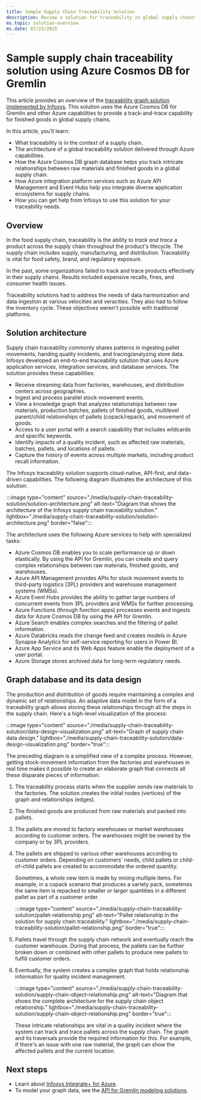 ```yaml
---
title: Sample Supply Chain Traceability Solution
description: Review a solution for traceability in global supply chains track-and-trace capability in graph form for finished goods using Azure Cosmos DB for Gremlin and other Azure services.
ms.topic: solution-overview
ms.date: 07/23/2025
---
```


# Sample supply chain traceability solution using Azure Cosmos DB for Gremlin

This article provides an overview of the [traceability graph solution implemented by Infosys](https://azuremarketplace.microsoft.com/marketplace/apps/infosysltd.infosys-traceability-knowledge-graph?tab=Overview). This solution uses the Azure Cosmos DB for Gremlin and other Azure capabilities to provide a track-and-trace capability for finished goods in global supply chains.

In this article, you'll learn:

* What traceability is in the context of a supply chain.
* The architecture of a global traceability solution delivered through Azure capabilities.  
* How the Azure Cosmos DB graph database helps you track intricate relationships between raw materials and finished goods in a global supply chain.
* How Azure integration platform services such as Azure API Management and Event Hubs help you integrate diverse application ecosystems for supply chains.
* How you can get help from Infosys to use this solution for your traceability needs.

## Overview

In the food supply chain, traceability is the ability to *track and trace* a product across the supply chain throughout the product's lifecycle. The supply chain includes supply, manufacturing, and distribution. Traceability is vital for food safety, brand, and regulatory exposure. 

In the past, some organizations failed to track and trace products effectively in their supply chains. Results included expensive recalls, fines, and consumer health issues. 

Traceability solutions had to address the needs of data harmonization and data ingestion at various velocities and veracities. They also had to follow the inventory cycle. These objectives weren't possible with traditional platforms.

## Solution architecture

Supply chain traceability commonly shares patterns in ingesting pallet movements, handing quality incidents, and tracing/analyzing store data. Infosys developed an end-to-end traceability solution that uses Azure application services, integration services, and database services. The solution provides these capabilities:

* Receive streaming data from factories, warehouses, and distribution centers across geographies.
* Ingest and process parallel stock-movement events.
* View a knowledge graph that analyzes relationships between raw materials, production batches, pallets of finished goods, multilevel parent/child relationships of pallets (copack/repack), and movement of goods.
* Access to a user portal with a search capability that includes wildcards and specific keywords.
* Identify impacts of a quality incident, such as affected raw materials, batches, pallets, and locations of pallets.
* Capture the history of events across multiple markets, including product recall information.

The Infosys traceability solution supports cloud-native, API-first, and data-driven capabilities. The following diagram illustrates the architecture of this solution:

:::image type="content" source="./media/supply-chain-traceability-solution/solution-architecture.png" alt-text="Diagram that shows the architecture of the Infosys supply chain traceability solution." lightbox="./media/supply-chain-traceability-solution/solution-architecture.png" border="false":::

The architecture uses the following Azure services to help with specialized tasks:

* Azure Cosmos DB enables you to scale performance up or down elastically. By using the API for Gremlin, you can create and query complex relationships between raw materials, finished goods, and warehouses.
* Azure API Management provides APIs for stock movement events to third-party logistics (3PL) providers and warehouse management systems (WMSs).  
* Azure Event Hubs provides the ability to gather large numbers of concurrent events from 3PL providers and WMSs for further processing.
* Azure Functions (through function apps) processes events and ingests data for Azure Cosmos DB by using the API for Gremlin.
* Azure Search enables complex searches and the filtering of pallet information.
* Azure Databricks reads the change feed and creates models in Azure Synapse Analytics for self-service reporting for users in Power BI.
* Azure App Service and its Web Apps feature enable the deployment of a user portal.
* Azure Storage stores archived data for long-term regulatory needs.

## Graph database and its data design

The production and distribution of goods require maintaining a complex and dynamic set of relationships. An adaptive data model in the form of a traceability graph allows storing these relationships through all the steps in the supply chain. Here's a high-level visualization of the process:

:::image type="content" source="./media/supply-chain-traceability-solution/data-design-visualization.png" alt-text="Graph of supply chain data design." lightbox="./media/supply-chain-traceability-solution/data-design-visualization.png" border="true":::

The preceding diagram is a simplified view of a complex process. However, getting stock-movement information from the factories and warehouses in real time makes it possible to create an elaborate graph that connects all these disparate pieces of information:

1. The traceability process starts when the supplier sends raw materials to the factories. The solution creates the initial nodes (vertices) of the graph and relationships (edges).

1. The finished goods are produced from raw materials and packed into pallets.

1. The pallets are moved to factory warehouses or market warehouses according to customer orders. The warehouses might be owned by the company or by 3PL providers. 

1. The pallets are shipped to various other warehouses according to customer orders. Depending on customers' needs, child pallets or child-of-child pallets are created to accommodate the ordered quantity. 

   Sometimes, a whole new item is made by mixing multiple items. For example, in a copack scenario that produces a variety pack, sometimes the same item is repacked to smaller or larger quantities in a different pallet as part of a customer order.

   :::image type="content" source="./media/supply-chain-traceability-solution/pallet-relationship.png" alt-text="Pallet relationship in the solution for supply chain traceability." lightbox="./media/supply-chain-traceability-solution/pallet-relationship.png" border="true":::

1. Pallets travel through the supply chain network and eventually reach the customer warehouse. During that process, the pallets can be further broken down or combined with other pallets to produce new pallets to fulfill customer orders.

1. Eventually, the system creates a complex graph that holds relationship information for quality incident management.

   :::image type="content" source="./media/supply-chain-traceability-solution/supply-chain-object-relationship.png" alt-text="Diagram that shows the complete architecture for the supply chain object relationship." lightbox="./media/supply-chain-traceability-solution/supply-chain-object-relationship.png" border="true":::

   These intricate relationships are vital in a quality incident where the system can track and trace pallets across the supply chain. The graph and its traversals provide the required information for this. For example, if there's an issue with one raw material, the graph can show the affected pallets and the current location.

## Next steps

* Learn about [Infosys Integrate+ for Azure](https://azuremarketplace.microsoft.com/marketplace/apps/infosysltd.infosys-integrate-for-azure).
* To model your graph data, see the [API for Gremlin modeling solutions](modeling-tools.md).
